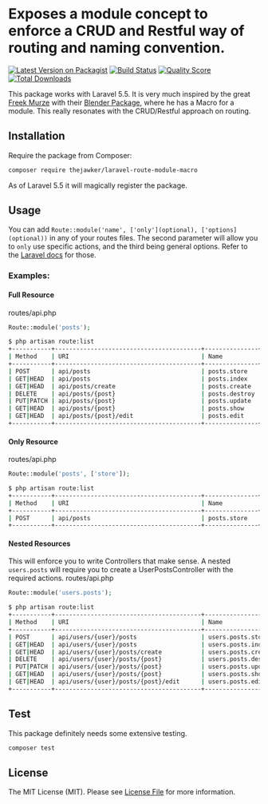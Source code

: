 # Exposes a module concept to enforce a CRUD and Restful way of routing and naming convention.

[![Latest Version on Packagist](https://img.shields.io/packagist/v/thejawker/laravel-route-module-macro.svg?style=flat-square)](https://packagist.org/packages/thejawker/laravel-route-module-macro)
[![Build Status](https://img.shields.io/travis/thejawker/laravel-route-module-macro/master.svg?style=flat-square)](https://travis-ci.org/thejawker/laravel-route-module-macro)
[![Quality Score](https://img.shields.io/scrutinizer/g/thejawker/laravel-route-module-macro.svg?style=flat-square)](https://scrutinizer-ci.com/g/thejawker/laravel-route-module-macro)
[![Total Downloads](https://img.shields.io/packagist/dt/thejawker/laravel-route-module-macro.svg?style=flat-square)](https://packagist.org/packages/thejawker/laravel-route-module-macro)

This package works with Laravel 5.5. It is very much inspired by the great [Freek Murze](https://twitter.com/freekmurze) with their [Blender Package](https://github.com/spatie/blender/blob/master/app/Providers/RouteServiceProvider.php), where he has a Macro for a module.
This really resonates with the CRUD/Restful approach on routing.

## Installation

Require the package from Composer:

``` bash
composer require thejawker/laravel-route-module-macro
```

As of Laravel 5.5 it will magically register the package.

## Usage

You can add `Route::module('name', ['only'](optional), ['options](optional))` in any of your routes files. 
The second parameter will allow you to `only` use specific actions, and the third being general options. Refer to the [Laravel docs](https://laravel.com/docs/5.4/controllers#resource-controllers) for those.  

### Examples:

#### Full Resource
routes/api.php
```php
Route::module('posts');
```  

```bash
$ php artisan route:list
+-----------+-----------------------------------------+---------------+---------------------------------------------------------------------------+
| Method    | URI                                     | Name          | Action                                                                    |
+-----------+-----------------------------------------+---------------+---------------------------------------------------------------------------+
| POST      | api/posts                               | posts.store   | App\Http\Controllers\PostsController@store                                |
| GET|HEAD  | api/posts                               | posts.index   | App\Http\Controllers\PostsController@index                                |
| GET|HEAD  | api/posts/create                        | posts.create  | App\Http\Controllers\PostsController@create                               |
| DELETE    | api/posts/{post}                        | posts.destroy | App\Http\Controllers\PostsController@destroy                              |
| PUT|PATCH | api/posts/{post}                        | posts.update  | App\Http\Controllers\PostsController@update                               |
| GET|HEAD  | api/posts/{post}                        | posts.show    | App\Http\Controllers\PostsController@show                                 |
| GET|HEAD  | api/posts/{post}/edit                   | posts.edit    | App\Http\Controllers\PostsController@edit                                 |
+-----------+-----------------------------------------+---------------+---------------------------------------------------------------------------+
```

#### Only Resource
routes/api.php
```php
Route::module('posts', ['store']);
```  

```bash
$ php artisan route:list
+-----------+-----------------------------------------+---------------+----------------------------------------------------------------------------+
| Method    | URI                                     | Name          | Action                                                                     |
+-----------+-----------------------------------------+---------------+----------------------------------------------------------------------------+
| POST      | api/posts                               | posts.store   | App\Http\Controllers\PostsController@store                                 |
+-----------+-----------------------------------------+---------------+----------------------------------------------------------------------------+
```

#### Nested Resources
This will enforce you to write Controllers that make sense. A nested `users.posts` will require you to create a UserPostsController with the required actions.
routes/api.php
```php
Route::module('users.posts');
```  

```bash
$ php artisan route:list
+-----------+-----------------------------------------+---------------------+----------------------------------------------------------------------------+
| Method    | URI                                     | Name                | Action                                                                     |
+-----------+-----------------------------------------+---------------------+----------------------------------------------------------------------------+
| POST      | api/users/{user}/posts                  | users.posts.store   | App\Http\Controllers\UserPostsController@store                             |
| GET|HEAD  | api/users/{user}/posts                  | users.posts.index   | App\Http\Controllers\UserPostsController@index                             |
| GET|HEAD  | api/users/{user}/posts/create           | users.posts.create  | App\Http\Controllers\UserPostsController@create                            |
| DELETE    | api/users/{user}/posts/{post}           | users.posts.destroy | App\Http\Controllers\UserPostsController@destroy                           |
| PUT|PATCH | api/users/{user}/posts/{post}           | users.posts.update  | App\Http\Controllers\UserPostsController@update                            |
| GET|HEAD  | api/users/{user}/posts/{post}           | users.posts.show    | App\Http\Controllers\UserPostsController@show                              |
| GET|HEAD  | api/users/{user}/posts/{post}/edit      | users.posts.edit    | App\Http\Controllers\UserPostsController@edit                              |
+-----------+-----------------------------------------+---------------------+----------------------------------------------------------------------------+

```


## Test

This package definitely needs some extensive testing.

``` bash
composer test
```

## License

The MIT License (MIT). Please see [License File](LICENSE.md) for more information.
